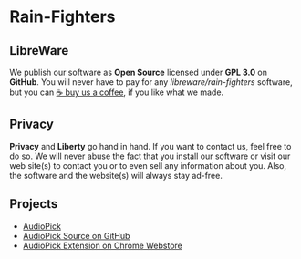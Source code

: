 # Rain-Fighters

## LibreWare
We publish our software as **Open Source** licensed under **GPL 3.0** on **GitHub**. You will never have to pay for any *libreware/rain-fighters* software, but you can [&#9749;&nbsp;buy us a coffee](https://www.buymeacoffee.com/rainfighters), if you like what we made.

## Privacy
**Privacy** and **Liberty** go hand in hand. If you want to contact us, feel free to do so. We will never abuse the fact that you install our software or visit our web site(s) to contact you or to even sell any information about you. Also, the software and the website(s) will always stay ad-free.

## Projects
 - [AudioPick](https://rain-fighters.github.io/AudioPick/)
 - [AudioPick Source on GitHub](https://github.com/rain-fighters/AudioPick/)
 - [AudioPick Extension on Chrome Webstore](https://chrome.google.com/webstore/detail/audiopick/gfhcppdamigjkficnjnhmnljljhagaha)
